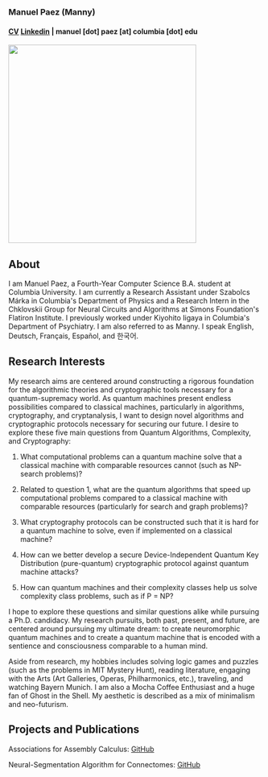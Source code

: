 ### Manuel Paez (Manny)
#### [CV](https://mannypaeza.github.io/Resume_ManuelPaez.pdf) [Linkedin](https://www.linkedin.com/in/manuelpaeza/) | manuel [dot] paez [at] columbia [dot] edu

<img src="https://mannypaeza.github.io/portrait1.jpg" width="373" height="394">

About
------

I am Manuel Paez, a Fourth-Year Computer Science B.A. student at Columbia University. I am currently a Research Assistant under Szabolcs Márka in Columbia's Department of Physics and a Research Intern in the Chklovskii Group for Neural Circuits and Algorithms at Simons Foundation's Flatiron Institute. I previously worked under Kiyohito Iigaya in Columbia's Department of Psychiatry. I am also referred to as Manny. I speak English, Deutsch, Français, Español, and 한국어. 

Research Interests
------
 
My research aims are centered around constructing a rigorous foundation for the algorithmic theories and cryptographic tools necessary for a quantum-supremacy world. As quantum machines present endless possibilities compared to classical machines, particularly in algorithms, cryptography, and cryptanalysis, I want to design novel algorithms and cryptographic protocols necessary for securing our future. I desire to explore these five main questions from Quantum Algorithms, Complexity, and Cryptography:

1. What computational problems can a quantum machine solve that a classical machine with comparable resources cannot (such as NP-search problems)?

2. Related to question 1, what are the quantum algorithms that speed up computational problems compared to a classical machine with comparable resources (particularly for search and graph problems)?

3. What cryptography protocols can be constructed such that it is hard for a quantum machine to solve, even if implemented on a classical machine?

4. How can we better develop a secure Device-Independent Quantum Key Distribution (pure-quantum) cryptographic protocol against quantum machine attacks?

5. How can quantum machines and their complexity classes help us solve complexity class problems, such as if P = NP?
 
I hope to explore these questions and similar questions alike while pursuing a Ph.D. candidacy. My research pursuits, both past, present, and future, are centered around pursuing my ultimate dream: to create neuromorphic quantum machines and to create a quantum machine that is encoded with a sentience and consciousness comparable to a human mind. 

Aside from research, my hobbies includes solving logic games and puzzles (such as the problems in MIT Mystery Hunt), reading literature, engaging with the Arts (Art Galleries, Operas, Philharmonics, etc.), traveling, and watching Bayern Munich. I am also a Mocha Coffee Enthusiast and a huge fan of Ghost in the Shell. My aesthetic is described as a mix of minimalism and neo-futurism. 

Projects and Publications
------

Associations for Assembly Calculus: [GitHub](https://github.com/mannypaeza/assemblies)

Neural-Segmentation Algorithm for Connectomes: [GitHub](https://github.com/mannypaeza/neutorch)
